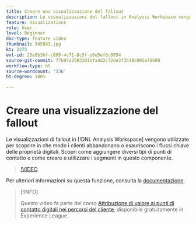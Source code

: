 ```yaml
---
title: Creare una visualizzazione del fallout
description: Le visualizzazioni del fallout in Analysis Workspace vengono utilizzate vengono utilizzate per scoprire in che modo i clienti abbandonano o esauriscono i flussi chiave delle proprietà digitali. Scopri come aggiungere diversi tipi di punti di contatto e come creare e utilizzare i segmenti in questo componente.
feature: Visualizations
role: User
level: Beginner
doc-type: feature video
thumbnail: 345883.jpg
kt: 2275
exl-id: 25e6b3bf-c809-4c71-8c5f-e0e5ef6c0054
source-git-commit: 77b97a2593301bfa4d2c72de3f3b19c095e70600
workflow-type: ht
source-wordcount: '136'
ht-degree: 100%

---
```


# Creare una visualizzazione del fallout

Le visualizzazioni di fallout in [!DNL Analysis Workspace] vengono utilizzate per scoprire in che modo i clienti abbandonano o esauriscono i flussi chiave delle proprietà digitali. Scopri come aggiungere diversi tipi di punti di contatto e come creare e utilizzare i segmenti in questo componente.

>[!VIDEO](https://video.tv.adobe.com/v/345883/?quality=12)

Per ulteriori informazioni su questa funzione, consulta la [documentazione](https://experienceleague.adobe.com/docs/analytics/analyze/analysis-workspace/visualizations/fallout/fallout-flow.html?lang=it).

>[!INFO]
>
> Questo video fa parte del corso [Attribuzione di valore ai punti di contatto digitali nei percorsi del cliente](https://experienceleague.adobe.com/?recommended=Analytics-U-1-2020.2&amp;lang=it), disponibile gratuitamente in Experience League.

